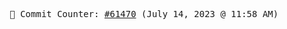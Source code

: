 <p align="center">
    <samp>
        📮 Commit Counter: <a href="https://github.com/Javascript-void0/Javascript-void0/commits/main">#61470</a> (July 14, 2023 @ 11:58 AM)
    </samp>
</p>